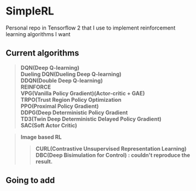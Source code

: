 # SimpleRL
Personal repo in Tensorflow 2 that I use to implement reinforcement learning algorithms I want


## Current algorithms

> **DQN(Deep Q-learning)**<br>
> **Dueling DQN(Dueling Deep Q-learning)**<br>
> **DDQN(Double Deep Q-learning)**<br>
> **REINFORCE**<br>
> **VPG(Vanilla Policy Gradient)(Actor-critic + GAE)**<br>
> **TRPO(Trust Region Policy Optimization**<br>
> **PPO(Proximal Policy Gradient)**<br>
> **DDPG(Deep Deterministic Policy Gradient**<br>
> **TD3(Twin Deep Deterministic Delayed Policy Gradient)**<br>
> **SAC(Soft Actor Critic)**<br>

> **Image based RL**<br>
> > **CURL(Contrastive Unsupervised Representation Learning)**<br>
> > **DBC(Deep Bisimulation for Control) : couldn't reproduce the result.**<br>


## Going to add



